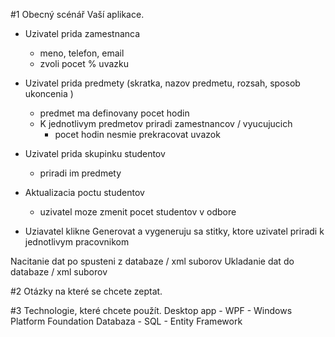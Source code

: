 ﻿#1 Obecný scénář Vaší aplikace.
- Uzivatel prida zamestnanca 
	- meno, telefon, email
	- zvoli pocet % uvazku 

- Uzivatel prida predmety (skratka, nazov predmetu, rozsah, sposob ukoncenia )
	- predmet ma definovany pocet hodin
	- K jednotlivym predmetov priradi zamestnancov / vyucujucich 
		- pocet hodin nesmie prekracovat uvazok

- Uzivatel prida skupinku studentov
	- priradi im predmety

- Aktualizacia poctu studentov
	- uzivatel moze zmenit pocet studentov v odbore 

- Uziavatel klikne Generovat a vygeneruju sa stitky, ktore uzivatel priradi k jednotlivym pracovnikom

Nacitanie dat po spusteni z databaze / xml suborov
Ukladanie dat do databaze / xml suborov

#2 Otázky na které se chcete zeptat.
	
#3 Technologie, které chcete použít.
Desktop app - WPF - Windows Platform Foundation
Databaza - SQL - Entity Framework
